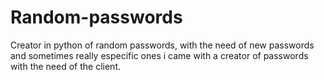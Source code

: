 # Random-passwords

Creator in python of random passwords, with the need of new passwords and sometimes really especific ones i came with a creator of passwords with the need of the client. 
